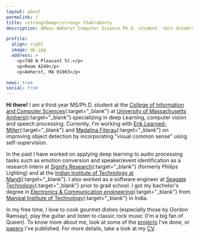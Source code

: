 ```yaml
---
layout: about
permalink: /
title: <strong>Deep</strong> Chakraborty
description: UMass Amherst Computer Science Ph.D. student. <br> dchakraborty [at] cs.umass.edu

profile:
  align: right
  image: dp.jpg
  address: >
    <p>740 N Pleasant St.</p>
    <p>Room A249</p>
    <p>Amherst, MA 01003</p>

news: true
social: true
---
```


**Hi there!** I am a third year MS/Ph.D. student at the [College of Information and Computer Sciences](https://www.cics.umass.edu/){:target="\_blank"} at [University of Massachusetts Amherst](https://www.umass.edu/){:target="\_blank"} specializing in deep Learning, computer vision and speech processing. Currently, I'm working with [Erik Learned-Miller](https://people.cs.umass.edu/~elm/){:target="\_blank"} and [Madalina Fiterau](http://www.cs.cmu.edu/~mfiterau/){:target="\_blank"} on improving object detection by incorporating "visual common sense" using self-supervision.

In the past I have worked on applying deep learning to audio processing tasks such as emotion conversion and speaker/event identification as a research intern at [Signify Research](https://www.signify.com/en-us){:target="\_blank"} (formerly Philips Lighting) and at the [Indian Institute of Technology at Mandi](http://iitmandi.ac.in/){:target="\_blank"}. I also worked as a software engineer at [Seagate Technology](https://www.seagate.com/){:target="\_blank"} prior to grad school. I got my bachelor's degree in [Electronics & Communication engineering](https://manipal.edu/mit/department-faculty/department-list/electronics-communication-engineering.html){:target="\_blank"} from [Manipal Institute of Technology](https://manipal.edu/mit.html){:target="\_blank"} in India.

In my free time, I love to cook gourmet dishes (especially those by Gordon Ramsay), play the guitar and listen to classic rock music (I'm a big fan of Queen). To know more about me, look at some of the [projects](/projects) I've done, or [papers](/publications) I've published. For more details, take a look at my [CV](/assets/docs/Deep_Chakraborty_CV.pdf).